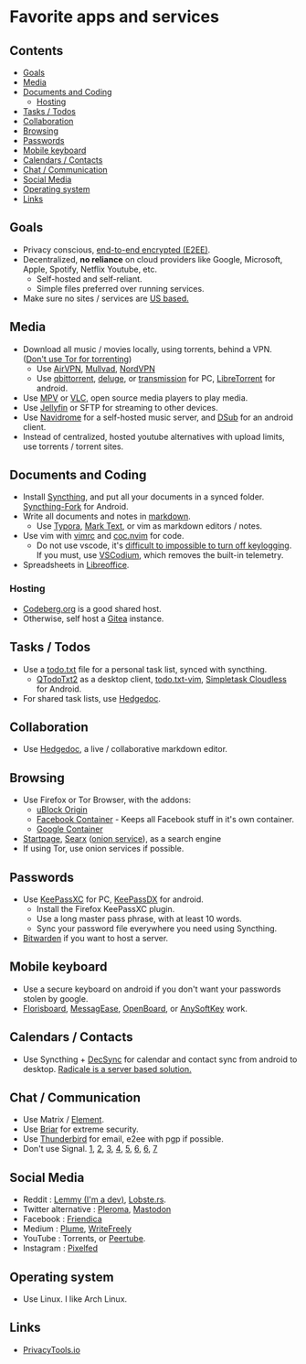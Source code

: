 # Favorite apps and services

## Contents

<!-- toc -->

- [Goals](#goals)
- [Media](#media)
- [Documents and Coding](#documents-and-coding)
  * [Hosting](#hosting)
- [Tasks / Todos](#tasks--todos)
- [Collaboration](#collaboration)
- [Browsing](#browsing)
- [Passwords](#passwords)
- [Mobile keyboard](#mobile-keyboard)
- [Calendars / Contacts](#calendars--contacts)
- [Chat / Communication](#chat--communication)
- [Social Media](#social-media)
- [Operating system](#operating-system)
- [Links](#links)

<!-- tocstop -->

## Goals

- Privacy conscious, [end-to-end encrypted (E2EE)](https://en.wikipedia.org/wiki/End-to-end_encryption).
- Decentralized, **no reliance** on cloud providers like Google, Microsoft, Apple, Spotify, Netflix Youtube, etc. 
  - Self-hosted and self-reliant.
  - Simple files preferred over running services.
- Make sure no sites / services are [US based.](https://www.privacytools.io/providers/#ukusa)

## Media

- Download all music / movies locally, using torrents, behind a VPN. ([Don't use Tor for torrenting](https://blog.torproject.org/bittorrent-over-tor-isnt-good-idea))
  - Use [AirVPN](https://airvpn.org/), [Mullvad](https://mullvad.net/), [NordVPN](https://nordvpn.com/)
  - Use [qbittorrent](https://www.qbittorrent.org/), [deluge](https://www.deluge-torrent.org/), or [transmission](https://transmissionbt.com/) for PC, [LibreTorrent](https://github.com/proninyaroslav/libretorrent) for android.
- Use [MPV](https://mpv.io/) or [VLC](https://www.videolan.org/vlc/download-windows.html), open source media players to play media.
- Use [Jellyfin](https://github.com/jellyfin/jellyfin) or SFTP for streaming to other devices.
- Use [Navidrome](https://github.com/deluan/navidrome) for a self-hosted music server, and [DSub](https://github.com/daneren2005/Subsonic) for an android client.
- Instead of centralized, hosted youtube alternatives with upload limits, use torrents / torrent sites. 

## Documents and Coding

- Install [Syncthing](https://syncthing.net/), and put all your documents in a synced folder. [Syncthing-Fork](https://github.com/Catfriend1/syncthing-android) for Android.
- Write all documents and notes in [markdown](https://github.com/adam-p/markdown-here/wiki/Markdown-Cheatsheet).
  - Use [Typora](https://typora.io/), [Mark Text](https://marktext.github.io/website/), or vim as markdown editors / notes. 
- Use vim with [vimrc](https://github.com/amix/vimrc) and [coc.nvim](https://github.com/neoclide/coc.nvim) for code.
  - Do not use vscode, it's [difficult to impossible to turn off keylogging](https://stackoverflow.com/questions/40451596/visual-studio-code-still-accessing-internet-after-update-and-telemetry-was-disab). If you must, use [VSCodium](https://github.com/VSCodium/vscodium#why-does-this-exist), which removes the built-in telemetry.
- Spreadsheets in [Libreoffice](https://www.libreoffice.org/).

### Hosting

- [Codeberg.org](https://codeberg.org) is a good shared host.
- Otherwise, self host a [Gitea](https://gitea.io/) instance.

## Tasks / Todos

- Use a [todo.txt](http://todotxt.org/) file for a personal task list, synced with syncthing.
  - [QTodoTxt2](https://github.com/QTodoTxt/QTodoTxt2) as a desktop client, [todo.txt-vim](https://github.com/freitass/todo.txt-vim), [Simpletask Cloudless](https://play.google.com/store/apps/details?id=nl.mpcjanssen.simpletask&hl=en_US) for Android.
- For shared task lists, use [Hedgedoc](https://hedgedoc.org/).

## Collaboration

- Use [Hedgedoc](https://hedgedoc.org/), a live / collaborative markdown editor.

## Browsing

- Use Firefox or Tor Browser, with the addons:
  - [uBlock Origin](https://addons.mozilla.org/en-US/firefox/addon/ublock-origin/)
  - [Facebook Container](https://addons.mozilla.org/en-US/firefox/addon/facebook-container) - Keeps all Facebook stuff in it's own container.
  - [Google Container](https://addons.mozilla.org/en-US/firefox/addon/google-container/)
- [Startpage](https://www.startpage.com/), [Searx](https://searx.me/) ([onion service](http://searchb5a7tmimez.onion/)), as a search engine
- If using Tor, use onion services if possible.

## Passwords

- Use [KeePassXC](https://keepassxc.org/) for PC, [KeePassDX](https://www.keepassdx.com/) for android.
  - Install the Firefox KeePassXC plugin.
  - Use a long master pass phrase, with at least 10 words. 
  - Sync your password file everywhere you need using Syncthing.
- [Bitwarden](https://bitwarden.com/) if you want to host a server. 

## Mobile keyboard

- Use a secure keyboard on android if you don't want your passwords stolen by google.
- [Florisboard](https://github.com/florisboard/florisboard), [MessagEase](https://play.google.com/store/apps/details?id=com.exideas.mekb&hl=en_US&gl=US), [OpenBoard](https://f-droid.org/en/packages/org.dslul.openboard.inputmethod.latin/), or [AnySoftKey](https://anysoftkeyboard.github.io/) work.

## Calendars / Contacts

- Use Syncthing + [DecSync](https://github.com/39aldo39/DecSync) for calendar and contact sync from android to desktop. [Radicale is a server based solution. ](https://radicale.org/)

## Chat / Communication

- Use Matrix / [Element](https://element.io/).
- Use [Briar](https://briarproject.org/) for extreme security.
- Use [Thunderbird](https://www.thunderbird.net/en-US/) for email, e2ee with pgp if possible. 
- Don't use Signal. [1](https://archive.is/Rz6Qa), [2](https://www.androidpolice.com/2021/04/06/it-looks-like-signal-isnt-as-open-source-as-you-thought-it-was-anymore/), [3](https://www.privacyguides.org/providers/#kdl), [4](https://github.com/privacytools/privacytools.io/issues/779), [5](https://lemmygrad.ml/pictrs/image/n9o9bNI6gp.jpg), [6](https://en.m.wikipedia.org/wiki/Open_Technology_Fund), [6](https://drewdevault.com/2018/08/08/Signal.html), [7](https://lemmy.ml/pictrs/image/RujWoC4OHc.jpg)

## Social Media

- Reddit : [Lemmy (I'm a dev)](https://github.com/LemmyNet/lemmy), [Lobste.rs](https://github.com/lobsters/lobsters).
- Twitter alternative : [Pleroma](https://pleroma.social/), [Mastodon](https://mastodon.social/)
- Facebook : [Friendica](https://friendi.ca/)
- Medium : [Plume](https://github.com/Plume-org/Plume), [WriteFreely](https://github.com/writeas/writefreely)
- YouTube : Torrents, or [Peertube](https://github.com/Chocobozzz/PeerTube). 
- Instagram : [Pixelfed](https://pixelfed.org/)

## Operating system

- Use Linux. I like Arch Linux. 

## Links

- [PrivacyTools.io](https://www.privacytools.io/)
